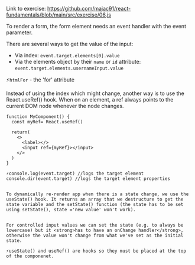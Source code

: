Link to exercise: https://github.com/majac91/react-fundamentals/blob/main/src/exercise/06.js

To render a form, the form element needs an event handler with the event parameter.

There are several ways to get the value of the input:

- Via index: `event.target.elements[0].value`
- Via the elements object by their `name` or `id` attribute:
  `event.target.elements.usernameInput.value`

⚡`htmlFor` - the 'for' attribute

Instead of using the index which might change, another way is to use the React.useRef() hook. When on an element, a ref always points to the current DOM node whenever the node changes.

```
function MyComponent() {
  const myRef= React.useRef()

  return(
    <>
      <label></>
      <input ref={myRef}></input>
    </>
  )
}

⚡console.log(event.target) //logs the target element
console.dir(event.target) //logs the target element properties


To dynamically re-render app when there is a state change, we use the useState() hook. It returns an array that we destructure to get the state variable and the setState() function (the state has to be set using setState(), state ='new value' won't work).


For controlled input values we can set the state (e.g. to always be lowercase) but it <strong>has to have an onChange handler</strong>, otherwise the value won't change from what we've set as the initial state.

⚡useState() and useRef() are hooks so they must be placed at the top of the componenet.

```
